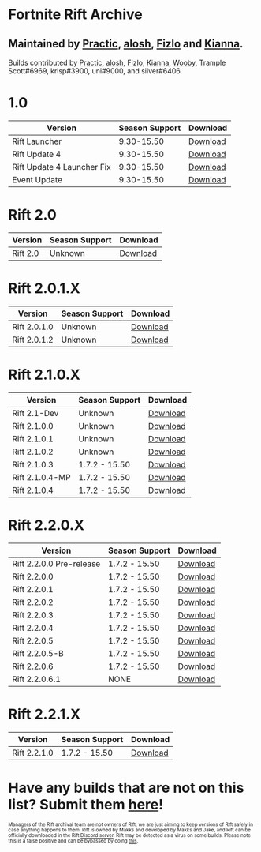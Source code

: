 # Fortnite Rift Archive

 Maintained by [Practic](https://tiktok.com/@0hdv "Practic"), [alosh](https://twitter.com/aIoshreal "alosh"), [Fizlo](https://www.youtube.com/channel/UCzmOR_-6ohN4ji2z_tgH1vA "Fizlo") and [Kianna](https://twitter.com/AyeItsAxi "Kianna").
-
  Builds contributed by [Practic](https://tiktok.com/@0hdv "Practic"), [alosh](https://twitter.com/aIoshreal "alosh"), [Fizlo](https://www.youtube.com/channel/UCzmOR_-6ohN4ji2z_tgH1vA "Fizlo"), [Kianna](https://twitter.com/AyeItsAxi "Kianna"), [Wooby](https://twitter.com/_wob "Wooby"), Trample Scott#6969, krisp#3900, uni#9000, and silver#6406.
  
   # 1.0
| Version | Season Support | Download | 
| ----------- | ----------- | ----------- | 
| Rift Launcher | 9.30-15.50  | [Download](https://rebrand.ly/RiftL "Download") |
| Rift Update 4 | 9.30-15.50  | [Download](https://cdn.discordapp.com/attachments/970736776442429491/1063760480340017192/RiftLauncher-Update4.7z "Download")
| Rift Update 4 Launcher Fix | 9.30-15.50  |  [Download](https://rebrand.ly/U-4-Fix "Download") |
| Event Update | 9.30-15.50 | [Download](https://cdn.discordapp.com/attachments/970736776442429491/1063760481040478218/EventUpdate.7z "Download")
  
  # Rift 2.0
| Version | Season Support | Download | 
| ----------- | ----------- | ----------- | 
| Rift 2.0 | Unknown | [Download](https://rebrand.ly/2-0 "Download") |

 # Rift 2.0.1.X
| Version | Season Support | Download | 
| ----------- | ----------- | ----------- |
| Rift 2.0.1.0 | Unknown | [Download](https://rebrand.ly/2-0-1-0 "Download") |
| Rift 2.0.1.2 | Unknown | [Download](https://rebrand.ly/2-0-1-2 "Download") |
  
  # Rift 2.1.0.X
| Version | Season Support | Download | 
| ----------- | ----------- | ----------- |
| Rift 2.1-Dev | Unknown | [Download](https://rebrand.ly/2-1-dev "Download")|
| Rift 2.1.0.0 | Unknown | [Download](https://rebrand.ly/2-1-0 "Download") |
| Rift 2.1.0.1 | Unknown | [Download](https://cdn.discordapp.com/attachments/970736776442429491/1063760481715761202/Rift-2.1.0.1.7z "Download")
| Rift 2.1.0.2 | Unknown | [Download](https://rebrand.ly/2-1-0-2 "Download") |
| Rift 2.1.0.3 | 1.7.2 - 15.50 | [Download](https://rebrand.ly/2-1-0-3 "Download") |
| Rift 2.1.0.4-MP | 1.7.2 - 15.50 | [Download](https://rebrand.ly/2-1-0-4-mp "Download") |
| Rift 2.1.0.4 | 1.7.2 - 15.50 | [Download](https://rebrand.ly/2-1-0-4 "Download") |
  
  # Rift 2.2.0.X
| Version | Season Support | Download | 
| ----------- | ----------- | ----------- | 
| Rift 2.2.0.0 Pre-release | 1.7.2 - 15.50 | [Download](https://rebrand.ly/2-2-pre "Download") |
| Rift 2.2.0.0 | 1.7.2 - 15.50 | [Download](https://rebrand.ly/2-2-0-0 "Download") |
| Rift 2.2.0.1 | 1.7.2 - 15.50 | [Download](https://rebrand.ly/2-2-0-1 "Download") |
| Rift 2.2.0.2 | 1.7.2 - 15.50| [Download](https://rebrand.ly/2-2-0-2 "Download") |
| Rift 2.2.0.3 | 1.7.2 - 15.50| [Download](https://rebrand.ly/2-2-0-3 "Download") |
| Rift 2.2.0.4 | 1.7.2 - 15.50| [Download](https://rebrand.ly/2-2-0-4 "Download") |
| Rift 2.2.0.5 | 1.7.2 - 15.50| [Download](https://rebrand.ly/2-2-0-5 "Download") |
| Rift 2.2.0.5-B | 1.7.2 - 15.50| [Download](https://rebrand.ly/2-2-0-5-B "Download") |
| Rift 2.2.0.6 | 1.7.2 - 15.50 | [Download](https://rebrand.ly/2-2-0-6 "Download") |
| Rift 2.2.0.6.1 | NONE | [Download](https://cdn.discordapp.com/attachments/868467380014178346/1049805448401920010/Rift-2.2.0.6.1.zip "Download")

  # Rift 2.2.1.X
| Version | Season Support | Download | 
| ----------- | ----------- | ----------- | 
| Rift 2.2.1.0 | 1.7.2 - 15.50 | [Download](https://rebrand.ly/2-2-1-0 "Download") |

  
  # Have any builds that are not on this list? Submit them [here](https://forms.gle/iQsCTGjfqMEbcwHh7 "here")!
  
  <sub><sup>Managers of the Rift archival team are not owners of Rift, we are just aiming to keep versions of Rift safely in case anything happens to them. Rift is owned by Makks and developed by Makks and Jake, and Rift can be officially downloaded in the Rift [Discord server](https://discord.gg/riftfn "Discord server"). Rift may be detected as a virus on some builds. Please note this is a false positive and can be bypassed by doing [this](https://www.youtube.com/watch?v=hDR3jRBq9pg).</sup></sub>

